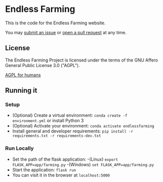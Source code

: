 # Endless Farming

This is the code for the Endless Farming website.

You may [submit an issue](https://github.com/Crypto2557/Crypto2557.github.io/issues) or [open a pull request](https://github.com/Crypto2557/Crypto2557.github.io/pulls) at any time.

## License

The Endless Farming Project is licensed under the terms of the GNU Affero General Public License 3.0 ("AGPL").

[AGPL for humans](<https://tldrlegal.com/license/gnu-affero-general-public-license-v3-(agpl-3.0)>)

## Running it
### Setup
- (Optional) Create a virtual environment: `conda create -f environment.yml` or install Python 3
- (Optional) Activate your environment: `conda activate endlessfarming`
- Install general and developer requirements: `pip install -r requirements.txt -r requirements-dev.txt`

### Run Locally
- Set the path of the flask application:
	-(Linux) `export FLASK_APP=app/farming.py`
	-(Windows) `set FLASK_APP=app/farming.py`
- Start the application: `flask run`
- You can visit it in the browser at `localhost:5000`